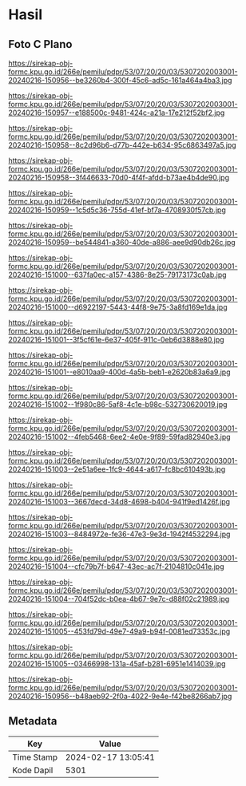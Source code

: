 # Hasil

## Foto C Plano

https://sirekap-obj-formc.kpu.go.id/266e/pemilu/pdpr/53/07/20/20/03/5307202003001-20240216-150956--be3260b4-300f-45c6-ad5c-161a464a4ba3.jpg

https://sirekap-obj-formc.kpu.go.id/266e/pemilu/pdpr/53/07/20/20/03/5307202003001-20240216-150957--e188500c-9481-424c-a21a-17e212f52bf2.jpg

https://sirekap-obj-formc.kpu.go.id/266e/pemilu/pdpr/53/07/20/20/03/5307202003001-20240216-150958--8c2d96b6-d77b-442e-b634-95c6863497a5.jpg

https://sirekap-obj-formc.kpu.go.id/266e/pemilu/pdpr/53/07/20/20/03/5307202003001-20240216-150958--3f446633-70d0-4f4f-afdd-b73ae4b4de90.jpg

https://sirekap-obj-formc.kpu.go.id/266e/pemilu/pdpr/53/07/20/20/03/5307202003001-20240216-150959--1c5d5c36-755d-41ef-bf7a-4708930f57cb.jpg

https://sirekap-obj-formc.kpu.go.id/266e/pemilu/pdpr/53/07/20/20/03/5307202003001-20240216-150959--be544841-a360-40de-a886-aee9d90db26c.jpg

https://sirekap-obj-formc.kpu.go.id/266e/pemilu/pdpr/53/07/20/20/03/5307202003001-20240216-151000--637fa0ec-a157-4386-8e25-79173173c0ab.jpg

https://sirekap-obj-formc.kpu.go.id/266e/pemilu/pdpr/53/07/20/20/03/5307202003001-20240216-151000--d6922197-5443-44f8-9e75-3a8fd169e1da.jpg

https://sirekap-obj-formc.kpu.go.id/266e/pemilu/pdpr/53/07/20/20/03/5307202003001-20240216-151001--3f5cf61e-6e37-405f-911c-0eb6d3888e80.jpg

https://sirekap-obj-formc.kpu.go.id/266e/pemilu/pdpr/53/07/20/20/03/5307202003001-20240216-151001--e8010aa9-400d-4a5b-beb1-e2620b83a6a9.jpg

https://sirekap-obj-formc.kpu.go.id/266e/pemilu/pdpr/53/07/20/20/03/5307202003001-20240216-151002--1f980c86-5af8-4c1e-b98c-532730620019.jpg

https://sirekap-obj-formc.kpu.go.id/266e/pemilu/pdpr/53/07/20/20/03/5307202003001-20240216-151002--4feb5468-6ee2-4e0e-9f89-59fad82940e3.jpg

https://sirekap-obj-formc.kpu.go.id/266e/pemilu/pdpr/53/07/20/20/03/5307202003001-20240216-151003--2e51a6ee-1fc9-4644-a617-fc8bc610493b.jpg

https://sirekap-obj-formc.kpu.go.id/266e/pemilu/pdpr/53/07/20/20/03/5307202003001-20240216-151003--3667decd-34d8-4698-b404-941f9ed1426f.jpg

https://sirekap-obj-formc.kpu.go.id/266e/pemilu/pdpr/53/07/20/20/03/5307202003001-20240216-151003--8484972e-fe36-47e3-9e3d-1942f4532294.jpg

https://sirekap-obj-formc.kpu.go.id/266e/pemilu/pdpr/53/07/20/20/03/5307202003001-20240216-151004--cfc79b7f-b647-43ec-ac7f-2104810c041e.jpg

https://sirekap-obj-formc.kpu.go.id/266e/pemilu/pdpr/53/07/20/20/03/5307202003001-20240216-151004--704f52dc-b0ea-4b67-9e7c-d88f02c21989.jpg

https://sirekap-obj-formc.kpu.go.id/266e/pemilu/pdpr/53/07/20/20/03/5307202003001-20240216-151005--453fd79d-49e7-49a9-b94f-0081ed73353c.jpg

https://sirekap-obj-formc.kpu.go.id/266e/pemilu/pdpr/53/07/20/20/03/5307202003001-20240216-151005--03466998-131a-45af-b281-6951e1414039.jpg

https://sirekap-obj-formc.kpu.go.id/266e/pemilu/pdpr/53/07/20/20/03/5307202003001-20240216-150956--b48aeb92-2f0a-4022-9e4e-f42be8266ab7.jpg


## Metadata

| Key        | Value               |
| ---------- | ------------------- |
| Time Stamp | 2024-02-17 13:05:41 |
| Kode Dapil | 5301                |



